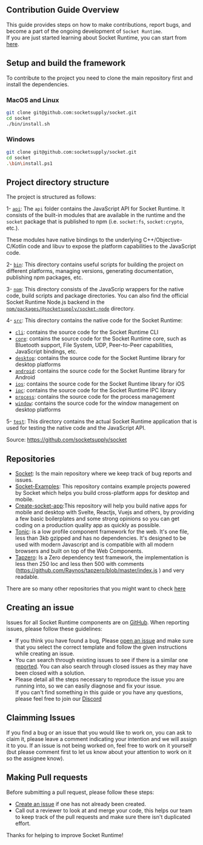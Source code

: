 ## Contribution Guide Overview
This guide provides steps on how to make contributions, report bugs, and become a part of the ongoing development of `Socket Runtime`.  
If you are just started learning about Socket Runtime, you can start from [here](https://socketsupply.co/guides/).  

## Setup and build the framework

To contribute to the project you need to clone the main repository first and install the dependencies. 

### MacOS and Linux

```bash
git clone git@github.com:socketsupply/socket.git
cd socket 
./bin/install.sh
```

### Windows
```bash
git clone git@github.com:socketsupply/socket.git
cd socket 
.\bin\install.ps1
```

## Project directory structure

The project is structured as follows:  

1- [`api`](api/): The `api` folder contains the JavaScript API for Socket Runtime. It consists of the built-in modules that are available in the runtime and the `socket` package that is published to npm (i.e. `socket:fs`, `socket:crypto`, etc.).  

These modules have native bindings to the underlying C++/Objective-C/Kotlin code and libuv to expose the platform
capabilities to the JavaScript code.  

2- [`bin`](bin/): This directory contains useful scripts for building the project on different platforms, managing versions,
generating documentation, publishing npm packages, etc.  

3- [`npm`](npm/): This directory consists of the JavaScrip wrappers for the native code, build scripts and package directories.
You can also find the official Socket Runtime Node.js backend in the [`npm/packages/@socketsupply/socket-node`](npm/packages/%40socketsupply/socket-node/) directory.  

4- [`src`](src/): This directory contains the native code for the Socket Runtime:
- [`cli`](src/cli/): contains the source code for the Socket Runtime CLI
- [`core`](src/core/): contains the source code for the Socket Runtime core, such as Bluetooth support,
File System, UDP, Peer-to-Peer capabilities, JavaScript bindings, etc.
- [`desktop`](src/desktop/): contains the source code for the Socket Runtime library for desktop platforms
- [`android`](src/android/): contains the source code for the Socket Runtime library for Android
- [`ios`](src/ios/): contains the source code for the Socket Runtime library for iOS
- [`ipc`](src/ipc/): contains the source code for the Socket Runtime IPC library
- [`process`](src/process/): contains the source code for the process management
- [`window`](src/window/): contains the source code for the window management on desktop platforms  

5- [`test`](test/): This directory contains the actual Socket Runtime application that is used for testing the native code and the JavaScript API. 

Source: https://github.com/socketsupply/socket

## Repositories
- [Socket](https://github.com/socketsupply/socket): Is the main repository where we keep track of bug reports and issues.  
- [Socket-Examples](https://github.com/socketsupply/socket-examples): This repository contains example projects powered by Socket which helps you build cross-platform apps for desktop and mobile.  
- [Create-socket-app](https://github.com/socketsupply/create-socket-app):This repository will help you build native apps for mobile and desktop with Svelte, Reactjs, Vuejs and others, by providing a few basic boilerplates and some strong opinions so you can get coding on a production quality app as quickly as possible.  
- [Tonic](https://github.com/socketsupply/tonic): is a low profile component framework for the web. It's one file, less than 3kb gzipped and has no dependencies. It's designed to be used with modern Javascript and is compatible with all modern browsers and built on top of the Web Components.  
- [Tapzero](https://github.com/socketsupply/tapzero): Is a Zero dependency test framework, the implementation is less then 250 loc and less then 500 with comments  
 (https://github.com/Raynos/tapzero/blob/master/index.js ) and very readable.   

There are so many other repositories that you might want to check [here](https://github.com/orgs/socketsupply/repositories)

## Creating an issue
Issues for all Socket Runtime components are on [GitHub](https://github.com/socketsupply/socket). When reporting issues, please follow these guidelines:
- If you think you have found a bug, Please [open an issue](https://github.com/socketsupply/socket/issues/new) and make sure that you select the correct template and follow the given instructions while creating an issue.
- You can search through existing issues to see if there is a similar one [reported](https://github.com/socketsupply/socket/issues). You can also search through closed issues as they may have been closed with a solution.
- Please detail all the steps necessary to reproduce the issue you are running into, so we can easily diagnose and fix your issue.  
If you can't find something in this guide or you have any questions, please feel free to join our [Discord](https://discord.com/invite/YPV32gKCsH)  

## Claimming Issues
If you find a bug or an issue that you would like to work on, you can ask to claim it, please leave a comment indicating your intention and we will assign it to you. If an issue is not being worked on, feel free to work on it yourself (but please comment first to let us know about your attention to work on it so the assignee know).

## Making Pull requests
Before submitting a pull request, please follow these steps:  
- [Create an issue](https://github.com/socketsupply/socket/issues/new) if one has not already been created.
- Call out a reviewer to look at and merge your code, this helps our team to keep track of the pull requests and make sure there isn't duplicated effort.

Thanks for helping to improve Socket Runtime!